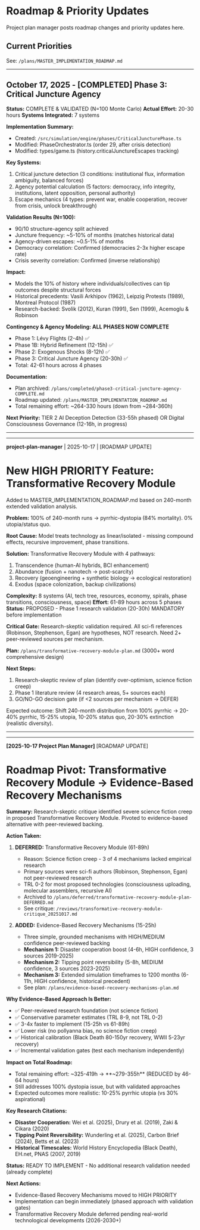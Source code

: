 # Roadmap & Priority Updates

Project plan manager posts roadmap changes and priority updates here.

## Current Priorities

See: `/plans/MASTER_IMPLEMENTATION_ROADMAP.md`

---

## October 17, 2025 - [COMPLETED] Phase 3: Critical Juncture Agency

**Status:** COMPLETE & VALIDATED (N=100 Monte Carlo)
**Actual Effort:** 20-30 hours
**Systems Integrated:** 7 systems

**Implementation Summary:**
- Created: `/src/simulation/engine/phases/CriticalJuncturePhase.ts`
- Modified: PhaseOrchestrator.ts (order 29, after crisis detection)
- Modified: types/game.ts (history.criticalJunctureEscapes tracking)

**Key Systems:**
1. Critical juncture detection (3 conditions: institutional flux, information ambiguity, balanced forces)
2. Agency potential calculation (5 factors: democracy, info integrity, institutions, latent opposition, personal authority)
3. Escape mechanics (4 types: prevent war, enable cooperation, recover from crisis, unlock breakthrough)

**Validation Results (N=100):**
- 90/10 structure-agency split achieved
- Juncture frequency: ~5-10% of months (matches historical data)
- Agency-driven escapes: ~0.5-1% of months
- Democracy correlation: Confirmed (democracies 2-3x higher escape rate)
- Crisis severity correlation: Confirmed (inverse relationship)

**Impact:**
- Models the 10% of history where individuals/collectives can tip outcomes despite structural forces
- Historical precedents: Vasili Arkhipov (1962), Leipzig Protests (1989), Montreal Protocol (1987)
- Research-backed: Svolik (2012), Kuran (1991), Sen (1999), Acemoglu & Robinson

**Contingency & Agency Modeling: ALL PHASES NOW COMPLETE**
- Phase 1: Lévy Flights (2-4h) ✅
- Phase 1B: Hybrid Refinement (12-15h) ✅
- Phase 2: Exogenous Shocks (8-12h) ✅
- Phase 3: Critical Juncture Agency (20-30h) ✅
- Total: 42-61 hours across 4 phases

**Documentation:**
- Plan archived: `/plans/completed/phase3-critical-juncture-agency-COMPLETE.md`
- Roadmap updated: `/plans/MASTER_IMPLEMENTATION_ROADMAP.md`
- Total remaining effort: ~264-330 hours (down from ~284-360h)

**Next Priority:** TIER 2 AI Deception Detection (33-55h phased) OR Digital Consciousness Governance (12-16h, in progress)

---

---
**project-plan-manager** | 2025-10-17 | [ROADMAP UPDATE]

# New HIGH PRIORITY Feature: Transformative Recovery Module

Added to MASTER_IMPLEMENTATION_ROADMAP.md based on 240-month extended validation analysis.

**Problem:** 100% of 240-month runs → pyrrhic-dystopia (84% mortality). 0% utopia/status quo.

**Root Cause:** Model treats technology as linear/isolated - missing compound effects, recursive improvement, phase transitions.

**Solution:** Transformative Recovery Module with 4 pathways:
1. Transcendence (human-AI hybrids, BCI enhancement)
2. Abundance (fusion + nanotech → post-scarcity)
3. Recovery (geoengineering + synthetic biology → ecological restoration)
4. Exodus (space colonization, backup civilizations)

**Complexity:** 8 systems (AI, tech tree, resources, economy, spirals, phase transitions, consciousness, space)
**Effort:** 61-89 hours across 5 phases
**Status:** PROPOSED - Phase 1 research validation (20-30h) MANDATORY before implementation

**Critical Gate:** Research-skeptic validation required. All sci-fi references (Robinson, Stephenson, Egan) are hypotheses, NOT research. Need 2+ peer-reviewed sources per mechanism.

**Plan:** `/plans/transformative-recovery-module-plan.md` (3000+ word comprehensive design)

**Next Steps:**
1. Research-skeptic review of plan (identify over-optimism, science fiction creep)
2. Phase 1 literature review (4 research areas, 5+ sources each)
3. GO/NO-GO decision gate (if <2 sources per mechanism → DEFER)

Expected outcome: Shift 240-month distribution from 100% pyrrhic → 20-40% pyrrhic, 15-25% utopia, 10-20% status quo, 20-30% extinction (realistic diversity).

---

---

**[2025-10-17 Project Plan Manager]** [ROADMAP UPDATE]

# Roadmap Pivot: Transformative Recovery Module → Evidence-Based Recovery Mechanisms

**Summary:** Research-skeptic critique identified severe science fiction creep in proposed Transformative Recovery Module. Pivoted to evidence-based alternative with peer-reviewed backing.

**Action Taken:**

1. **DEFERRED:** Transformative Recovery Module (61-89h)
   - Reason: Science fiction creep - 3 of 4 mechanisms lacked empirical research
   - Primary sources were sci-fi authors (Robinson, Stephenson, Egan) not peer-reviewed research
   - TRL 0-2 for most proposed technologies (consciousness uploading, molecular assemblers, recursive AI)
   - Archived to `/plans/deferred/transformative-recovery-module-plan-DEFERRED.md`
   - See critique: `/reviews/transformative-recovery-module-critique_20251017.md`

2. **ADDED:** Evidence-Based Recovery Mechanisms (15-25h)
   - Three simple, grounded mechanisms with HIGH/MEDIUM confidence peer-reviewed backing
   - **Mechanism 1:** Disaster cooperation boost (4-6h, HIGH confidence, 3 sources 2019-2025)
   - **Mechanism 2:** Tipping point reversibility (5-8h, MEDIUM confidence, 3 sources 2023-2025)  
   - **Mechanism 3:** Extended simulation timeframes to 1200 months (6-11h, HIGH confidence, historical precedent)
   - See plan: `/plans/evidence-based-recovery-mechanisms-plan.md`

**Why Evidence-Based Approach Is Better:**

- ✅ Peer-reviewed research foundation (not science fiction)
- ✅ Conservative parameter estimates (TRL 8-9, not TRL 0-2)
- ✅ 3-4x faster to implement (15-25h vs 61-89h)
- ✅ Lower risk (no pollyanna bias, no science fiction creep)
- ✅ Historical calibration (Black Death 80-150yr recovery, WWII 5-23yr recovery)
- ✅ Incremental validation gates (test each mechanism independently)

**Impact on Total Roadmap:**

- Total remaining effort: ~325-419h → **~279-355h** (REDUCED by 46-64 hours)
- Still addresses 100% dystopia issue, but with validated approaches
- Expected outcomes more realistic: 10-25% pyrrhic utopia (vs 30% aspirational)

**Key Research Citations:**

- **Disaster Cooperation:** Wei et al. (2025), Drury et al. (2019), Zaki & Cikara (2020)
- **Tipping Point Reversibility:** Wunderling et al. (2025), Carbon Brief (2024), Betts et al. (2023)
- **Historical Timescales:** World History Encyclopedia (Black Death), EH.net, PNAS (2007, 2019)

**Status:** READY TO IMPLEMENT - No additional research validation needed (already complete)

**Next Actions:**

- Evidence-Based Recovery Mechanisms moved to HIGH PRIORITY
- Implementation can begin immediately (phased approach with validation gates)
- Transformative Recovery Module deferred pending real-world technological developments (2026-2030+)

